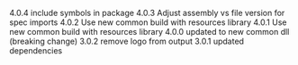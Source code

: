 4.0.4 include symbols in package
4.0.3 Adjust assembly vs file version for spec imports
4.0.2 Use new common build with resources library
4.0.1 Use new common build with resources library
4.0.0 updated to new common dll (breaking change)
3.0.2 remove logo from output
3.0.1 updated dependencies